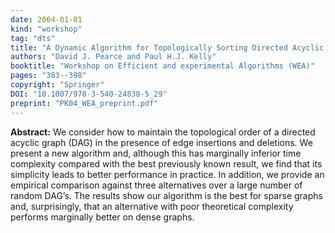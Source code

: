 ```yaml
---
date: 2004-01-01
kind: "workshop"
tag: "dts"
title: "A Dynamic Algorithm for Topologically Sorting Directed Acyclic Graphs"
authors: "David J. Pearce and Paul H.J. Kelly"
booktitle: "Workshop on Efficient and experimental Algorithms (WEA)"
pages: "383--398"
copyright: "Springer"
DOI: "10.1007/978-3-540-24838-5_29"
preprint: "PK04_WEA_preprint.pdf"
---
```


**Abstract:** We consider how to maintain the topological order of a directed acyclic graph (DAG) in the presence of edge insertions and deletions. We present a new algorithm and, although this has marginally inferior time complexity compared with the best previously known result, we find that its simplicity leads to better performance in practice. In addition, we provide an empirical comparison against three alternatives over a large number of random DAG’s. The results show our algorithm is the best for sparse graphs and, surprisingly, that an alternative with poor theoretical complexity performs marginally better on dense graphs.